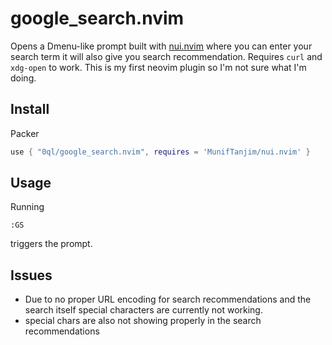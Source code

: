 # google_search.nvim

Opens a Dmenu-like prompt built with [nui.nvim](https://github.com/MunifTanjim/nui.nvim) where you can enter your search term it will also give you search recommendation. Requires `curl` and `xdg-open` to work. This is my first neovim plugin so I'm not sure what I'm doing.

## Install 

Packer
```lua
use { "0ql/google_search.nvim", requires = 'MunifTanjim/nui.nvim' }
```

## Usage

Running
```
:GS
```
triggers the prompt.

## Issues

- Due to no proper URL encoding for search recommendations and the search itself special characters are currently not working.
- special chars are also not showing properly in the search recommendations
